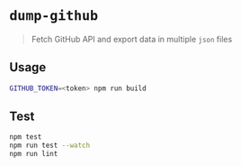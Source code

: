 # `dump-github`

> Fetch GitHub API and export data in multiple `json` files

## Usage

```sh
GITHUB_TOKEN=<token> npm run build
```

## Test

```sh
npm test
npm run test --watch
npm run lint
```
